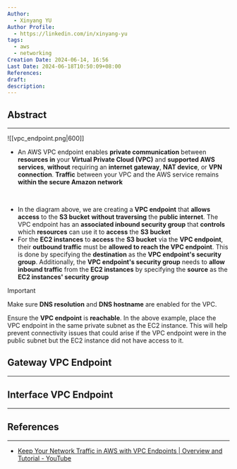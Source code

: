```yaml
---
Author:
  - Xinyang YU
Author Profile:
  - https://linkedin.com/in/xinyang-yu
tags:
  - aws
  - networking
Creation Date: 2024-06-14, 16:56
Last Date: 2024-06-18T10:50:09+08:00
References: 
draft: 
description: 
---
```

## Abstract
----

![[vpc_endpoint.png|600]]

- An AWS VPC endpoint enables **private communication** between **resources in** your **Virtual Private Cloud (VPC)** and **supported AWS services**, **without** requiring an **internet gateway**, **NAT device**, or **VPN connection**. **Traffic** between your VPC and the AWS service remains **within the secure Amazon network**
</br>

- In the diagram above, we are creating a **VPC endpoint** that **allows access** to the **S3 bucket** **without traversing** the **public internet**. The VPC endpoint has an **associated inbound security group** that **controls** which **resources** can use it to **access** the **S3 bucket**
- For the **EC2 instances** to **access** the **S3 bucket** via the **VPC endpoint**, their **outbound traffic** must be **allowed to reach the VPC endpoint**. This is done by specifying the **destination** as the **VPC endpoint's security group**. Additionally, the **VPC endpoint's security group** needs to **allow inbound traffic** from the **EC2 instances** by specifying the **source** as the **EC2 instances' security group**



>[!important]
> Make sure **DNS resolution** and **DNS hostname** are enabled for the VPC.
> 
> Ensure the **VPC endpoint** is **reachable**. In the above example, place the VPC endpoint in the same private subnet as the EC2 instance. This will help prevent connectivity issues that could arise if the VPC endpoint were in the public subnet but the EC2 instance did not have access to it.



## Gateway VPC Endpoint
---


## Interface VPC Endpoint
---


## References
---
- [Keep Your Network Traffic in AWS with VPC Endpoints | Overview and Tutorial - YouTube](https://youtu.be/jo3X_aay4Vs?si=zWRCTScdGJ6ZSO7w)